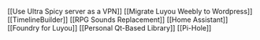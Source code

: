 [[Use Ultra Spicy server as a VPN]]
[[Migrate Luyou Weebly to Wordpress]]
[[TimelineBuilder]]
[[RPG Sounds Replacement]]
[[Home Assistant]]
[[Foundry for Luyou]]
[[Personal Qt-Based Library]]
[[Pi-Hole]]